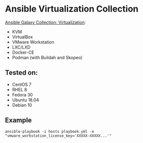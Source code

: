 Ansible Virtualization Collection
=================================

[Ansible Galaxy Collection: Virtualization](https://galaxy.ansible.com/crivetimihai/Virtualization):

- KVM
- VirtualBox
- VMware Workstation
- LXC/LXD
- Docker-CE
- Podman (with Buildah and Skopeo)

Tested on:
----------

- CentOS 7
- RHEL 8
- Fedora 30
- Ubuntu 18.04
- Debian 10

Example
-------

```
ansible-playbook -i hosts playbook.yml -e "vmware_workstation_license_key='XXXXX-XXXXX...'"
```

